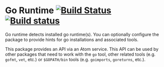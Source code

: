 # Go Runtime [![Build Status](https://travis-ci.org/joefitzgerald/go-runtime.svg)](https://travis-ci.org/joefitzgerald/go-runtime) [![Build status](https://ci.appveyor.com/api/projects/status/vpk2497en2e64lpa?svg=true)](https://ci.appveyor.com/project/joefitzgerald/go-runtime)

Go runtime detects installed go runtime(s). You can optionally configure the package to provide hints for go installations and associated tools.

This package provides an API via an Atom service. This API can be used by other packages that need to work with the `go` tool, other related tools (e.g. `gofmt`, `vet`, etc.) or `$GOPATH/bin` tools (e.g. `goimports`, `goreturns`, etc.).

